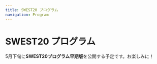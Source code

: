 ```yaml
---
title: SWEST20 プログラム
navigation: Program
---
```

# SWEST20 プログラム

5月下旬に**SWEST20プログラム早期版**を公開する予定です。お楽しみに！
